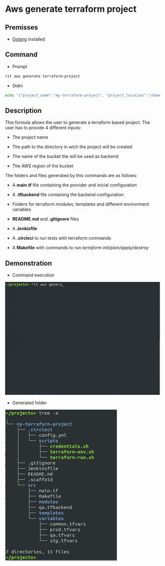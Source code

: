 <!-- markdownlint-disable-file MD013 -->
<!-- markdownlint-disable-file MD033 -->

# Aws generate terraform project

## Premisses

- [Golang](https://golang.org/doc/install) installed

## Command

- Prompt

```bash
rit aws generate terraform-project
```

- Stdin

```bash
echo '{"project_name":"my-terraform-project", "project_location":"/home/user/projects", "bucket_name":"my-aws-bucket", "bucket_region":"us-east-1"}' | rit aws generate terraform-project --stdin
```

## Description

This formula allows the user to generate a terraform based project. The user has to provide 4 different inputs:

- The project name

- The path to the directory in wich the project will be created

- The name of the bucket the will be used as backend

- The AWS region of the bucket

The folders and files generated by this commands are as follows:

- A **main.tf** file containing the provider and inicial configuration

- A **.tfbackend** file containing the backend configuration

- Folders for terraform modules, templates and different environment variables

- **README.md** and **.gitignore** files

- A **Jenkisfile**

- A **.circleci** to run tests with terraform commands

- A **Makefile** with commands to run _terraform init/plan/apply/destroy_

## Demonstration

- Command execution

<img src="demo.gif">

- Generated folder

<img src="tree-image.png">
